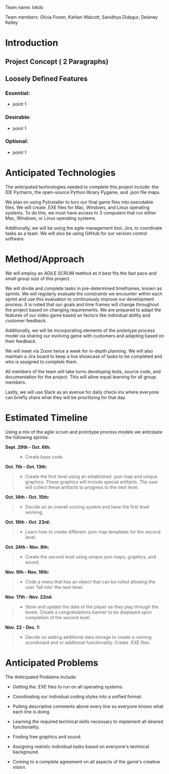 ﻿Team name: lokds


Team members:
Olivia Foster, Kahlan Walcott, Sanidhya Didagur, Delaney Kelley
# Introduction

## Project Concept ( 2 Paragraphs)
## Loosely Defined Features
### Essential:
* point 1
### Desirable:
* point 1
### Optional:
* point 1

# Anticipated Technologies

The anticipated technologies needed to complete this project include: the IDE Pycharm, the open-source Python library Pygame, and .json file maps.

We plan on using PyInstaller to turn our final game files into executable files. We will create .EXE files for Mac, Windows, and Linux operating systems. To do this, we must have access to 3 computers that run either Mac, Windows, or Linux operating systems. 

Additionally, we will be using the agile management tool, Jira, to coordinate tasks as a team. We will also be using GitHub for our version control software. 

# Method/Approach

We will employ an AGILE SCRUM method as it best fits the fast pace and small group size of this project. 

We will divide and complete tasks in pre-determined timeframes, known as sprints. We will regularly evaluate the constraints we encounter within each sprint and use this evaluation to continuously improve our development process. It is noted that our goals and time frames will change throughout the project based on changing requirements. We are prepared to adapt the features of our video game based on factors like individual ability and customer feedback. 

Additionally, we will be incorporating elements of the prototype process model via sharing our evolving game with customers and adapting based on their feedback. 

We will meet via Zoom twice a week for in-depth planning. We will also maintain a Jira board to keep a live showcase of tasks to be completed and who is assigned to complete them. 

All members of the team will take turns developing tests, source code, and documentation for the project. This will allow equal learning for all group members.

Lastly, we will use Slack as an avenue for daily check-ins where everyone can briefly share what they will be prioritizing for that day. 



# Estimated Timeline

Using a mix of the agile scrum and prototype process models we anticipate the following sprints:

**Sept. 29th - Oct. 6th:**

> - Create base code.

**Oct. 7th - Oct. 13th:**

> - Create the first level using an established .json map and unique graphics. These graphics will include special artifacts. The user will collect these artifacts to progress to the next level. 

**Oct. 14th - Oct. 15th:**

> - Decide on an overall scoring system and have the first level working.

**Oct. 16th - Oct. 23rd:**

> - Learn how to create different .json map templates for the second level.

**Oct. 24th - Nov. 8th:**

> - Create the second level using unique json maps, graphics, and sound.

**Nov. 9th - Nov. 16th:**

> - Code a menu that has an object that can be rolled allowing the user ‘fall into’ the next level.

**Nov. 17th - Nov. 22nd:**
> - Store and update the data of the player as they play through the levels. Create a congratulations banner to be displayed upon completion of the second level. 

**Nov. 22 - Dec. 1:**
> - Decide on adding additional data storage to create a running scoreboard and or additional functionality. Create .EXE files. 


# Anticipated Problems

The Anticipated Problems include:
* Getting the .EXE files to run on all operating systems.
* Coordinating our individual coding styles into a unified format.
* Putting descriptive comments above every line so everyone knows what each line is doing. 
* Learning the required technical skills necessary to implement all desired functionality. 
* Finding free graphics and sound. 
* Assigning realistic individual tasks based on everyone's technical background.

* Coming to a complete agreement on all aspects of the game's creative vision. 
